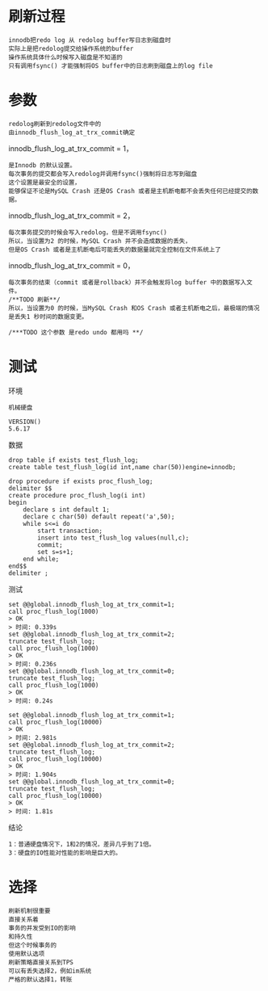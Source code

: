 
 # 刷新过程
 
    innodb把redo log 从 redolog buffer写日志到磁盘时
    实际上是把redolog提交给操作系统的buffer
    操作系统具体什么时候写入磁盘是不知道的
    只有调用fsync() 才能强制将OS buffer中的日志刷到磁盘上的log file
    
 # 参数
 
    redolog刷新到redolog文件中的
    由innodb_flush_log_at_trx_commit确定
    
innodb_flush_log_at_trx_commit = 1，

    是Innodb 的默认设置。
    每次事务的提交都会写入redolog并调用fsync()强制将日志写到磁盘
    这个设置是最安全的设置，
    能够保证不论是MySQL Crash 还是OS Crash 或者是主机断电都不会丢失任何已经提交的数据。

innodb_flush_log_at_trx_commit = 2，

    每次事务提交的时候会写入redolog，但是不调用fsync()
    所以，当设置为2 的时候，MySQL Crash 并不会造成数据的丢失，
    但是OS Crash 或者是主机断电后可能丢失的数据量就完全控制在文件系统上了

innodb_flush_log_at_trx_commit = 0，

    每次事务的结束（commit 或者是rollback）并不会触发将log buffer 中的数据写入文件。
    /**TODO 刷新**/
    所以，当设置为0 的时候，当MySQL Crash 和OS Crash 或者主机断电之后，最极端的情况是丢失1 秒时间的数据变更。
 
    /***TODO 这个参数 是redo undo 都用吗 **/ 
    
# 测试

环境

    机械硬盘
    
    VERSION()
    5.6.17
 
数据
        
    drop table if exists test_flush_log;
    create table test_flush_log(id int,name char(50))engine=innodb;
    
    drop procedure if exists proc_flush_log;
    delimiter $$
    create procedure proc_flush_log(i int)
    begin
        declare s int default 1;
        declare c char(50) default repeat('a',50);
        while s<=i do
            start transaction;
            insert into test_flush_log values(null,c);
            commit;
            set s=s+1;
        end while;
    end$$
    delimiter ;

测试

    set @@global.innodb_flush_log_at_trx_commit=1; 
    call proc_flush_log(1000)
    > OK
    > 时间: 0.339s
    set @@global.innodb_flush_log_at_trx_commit=2; 
    truncate test_flush_log;
    call proc_flush_log(1000)
    > OK
    > 时间: 0.236s
    set @@global.innodb_flush_log_at_trx_commit=0; 
    truncate test_flush_log;
    call proc_flush_log(1000)
    > OK
    > 时间: 0.24s

    set @@global.innodb_flush_log_at_trx_commit=1; 
    call proc_flush_log(10000)
    > OK
    > 时间: 2.981s
    set @@global.innodb_flush_log_at_trx_commit=2; 
    truncate test_flush_log;
    call proc_flush_log(10000)
    > OK
    > 时间: 1.904s
    set @@global.innodb_flush_log_at_trx_commit=0; 
    truncate test_flush_log;
    call proc_flush_log(10000)
    > OK
    > 时间: 1.81s
    
结论

    1：普通硬盘情况下，1和2的情况，差异几乎到了1倍。
    3：硬盘的IO性能对性能的影响是巨大的。

# 选择

    刷新机制很重要
    直接关系着
    事务的并发受到IO的影响
    和持久性
    但这个时候事务的
    使用默认选项
    刷新策略直接关系到TPS
    可以有丢失选择2，例如im系统
    严格的默认选择1，转账
     
